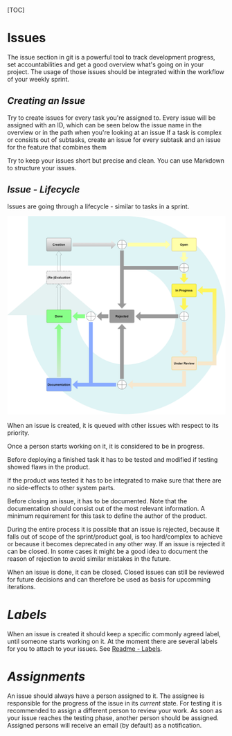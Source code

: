 [TOC]

# Issues

The issue section in git is a powerful tool to track development progress, set accountabilities and get a good overview what's going on in your project. The usage of those issues should be integrated within the workflow of your weekly sprint. 

## *Creating an Issue*

Try to create issues for every task you're assigned to. Every issue will be assigned with an ID, which can be seen below the issue name in the overview or in the path when you're looking at an issue 
If a task is complex or consists out of subtasks, create an issue for every subtask and an issue for the feature that combines them

Try to keep your issues short but precise and clean. 
You can use Markdown to structure your issues.

## *Issue - Lifecycle*

Issues are going through a lifecycle - similar to tasks in a sprint. 

![image](./images/issue_lifecycle.png)

When an issue is created, it is queued with other issues with respect to its priority. 

Once a person starts working on it, it is considered to be in progress. 

Before deploying a finished task it has to be tested and modified if testing showed flaws in the product. 

If the product was tested it has to be integrated to make sure that there are no side-effects to other system parts. 

Before closing an issue, it has to be documented. Note that the documentation should consist out of the most relevant information. A minimum requirement for this task to define the author of the product.

During the entire process it is possible that an issue is rejected, because it falls out of scope of the sprint/product goal, is too hard/complex to achieve or because it becomes deprecated in any other way. If an issue is rejected it can be closed. In some cases it might be a good idea to document the reason of rejection to avoid similar mistakes in the future.

When an issue is done, it can be closed. Closed issues can still be reviewed for future decisions and can therefore be used as basis for upcomming iterations.

# *Labels*

When an issue is created it should keep a specific commonly agreed label, until someone starts working on it. At the moment there are several labels for you to attach to your issues. See [Readme - Labels](README.md).

# *Assignments*

An issue should always have a person assigned to it. The assignee is responsible for the progress of the issue in its *current* state. For testing it is recommended to assign a different person to review your work. As soon as your issue reaches the testing phase, another person should be assigned. Assigned persons will receive an email (by default) as a notification.
